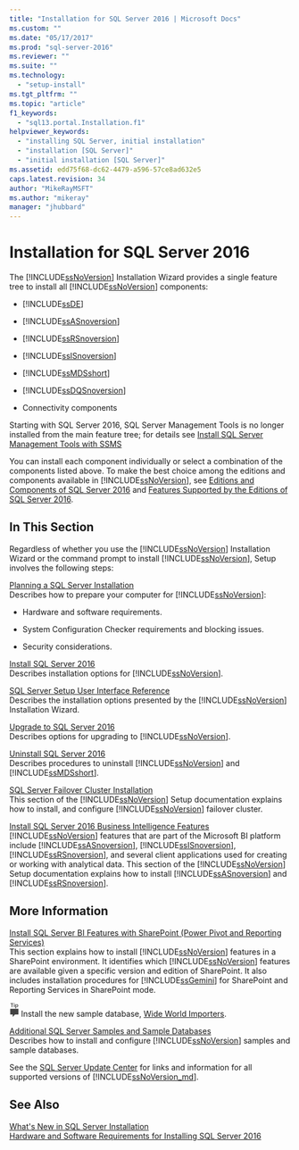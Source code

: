 ```yaml
---
title: "Installation for SQL Server 2016 | Microsoft Docs"
ms.custom: ""
ms.date: "05/17/2017"
ms.prod: "sql-server-2016"
ms.reviewer: ""
ms.suite: ""
ms.technology: 
  - "setup-install"
ms.tgt_pltfrm: ""
ms.topic: "article"
f1_keywords: 
  - "sql13.portal.Installation.f1"
helpviewer_keywords: 
  - "installing SQL Server, initial installation"
  - "installation [SQL Server]"
  - "initial installation [SQL Server]"
ms.assetid: edd75f68-dc62-4479-a596-57ce8ad632e5
caps.latest.revision: 34
author: "MikeRayMSFT"
ms.author: "mikeray"
manager: "jhubbard"
---
```

# Installation for SQL Server 2016
  The [!INCLUDE[ssNoVersion](../../includes/ssnoversion-md.md)] Installation Wizard provides a single feature tree to install all [!INCLUDE[ssNoVersion](../../includes/ssnoversion-md.md)] components:  
  
-   [!INCLUDE[ssDE](../../includes/ssde-md.md)]  
  
-   [!INCLUDE[ssASnoversion](../../includes/ssasnoversion-md.md)]  
  
-   [!INCLUDE[ssRSnoversion](../../includes/ssrsnoversion-md.md)]  
  
-   [!INCLUDE[ssISnoversion](../../includes/ssisnoversion-md.md)]  
  
-   [!INCLUDE[ssMDSshort](../../includes/ssmdsshort-md.md)]  
  
-   [!INCLUDE[ssDQSnoversion](../../includes/ssdqsnoversion-md.md)]  
  
-   Connectivity components  
  
 Starting with SQL Server 2016, SQL Server Management Tools is no longer installed from  the main feature tree; for details see [Install SQL Server Management Tools with SSMS](http://msdn.microsoft.com/library/af68d59a-a04d-4f23-9967-ad4ee2e63381)  
  
 You can install each component individually or select a combination of the components listed above. To make the best choice among the editions and components available in [!INCLUDE[ssNoVersion](../../includes/ssnoversion-md.md)], see [Editions and Components of SQL Server 2016](../../sql-server/editions-and-components-of-sql-server-2016.md) and [Features Supported by the Editions of SQL Server 2016](~/sql-server/editions-and-supported-features-for-sql-server-2016.md).  
  
## In This Section  
 Regardless of whether you use the [!INCLUDE[ssNoVersion](../../includes/ssnoversion-md.md)] Installation Wizard or the command prompt to install [!INCLUDE[ssNoVersion](../../includes/ssnoversion-md.md)], Setup involves the following steps:  
  
 [Planning a SQL Server Installation](../../sql-server/install/planning-a-sql-server-installation.md)  
 Describes how to prepare your computer for [!INCLUDE[ssNoVersion](../../includes/ssnoversion-md.md)]:  
  
-   Hardware and software requirements.  
  
-   System Configuration Checker requirements and blocking issues.  
  
-   Security considerations.  
  
 [Install SQL Server 2016](../../database-engine/install-windows/install-sql-server.md)  
 Describes installation options for [!INCLUDE[ssNoVersion](../../includes/ssnoversion-md.md)].  
  
 [SQL Server Setup User Interface Reference](http://msdn.microsoft.com/library/183b5cdd-962e-41ca-8064-ea44f622c77d)  
 Describes the installation options presented by the [!INCLUDE[ssNoVersion](../../includes/ssnoversion-md.md)] Installation Wizard.  
  
 [Upgrade to SQL Server 2016](../../database-engine/install-windows/upgrade-sql-server.md)  
 Describes options for upgrading to [!INCLUDE[ssNoVersion](../../includes/ssnoversion-md.md)].  
  
 [Uninstall SQL Server 2016](../../sql-server/install/uninstall-sql-server.md)  
 Describes procedures to uninstall [!INCLUDE[ssNoVersion](../../includes/ssnoversion-md.md)] and [!INCLUDE[ssMDSshort](../../includes/ssmdsshort-md.md)].  
  
 [SQL Server Failover Cluster Installation](../../sql-server/failover-clusters/install/sql-server-failover-cluster-installation.md)  
 This section of the [!INCLUDE[ssNoVersion](../../includes/ssnoversion-md.md)] Setup documentation explains how to install, and configure [!INCLUDE[ssNoVersion](../../includes/ssnoversion-md.md)] failover cluster.  
  
 [Install SQL Server 2016 Business Intelligence Features](../../sql-server/install/install-sql-server-business-intelligence-features.md)  
 [!INCLUDE[ssNoVersion](../../includes/ssnoversion-md.md)] features that are part of the Microsoft BI platform include [!INCLUDE[ssASnoversion](../../includes/ssasnoversion-md.md)], [!INCLUDE[ssISnoversion](../../includes/ssisnoversion-md.md)], [!INCLUDE[ssRSnoversion](../../includes/ssrsnoversion-md.md)], and several client applications used for creating or working with analytical data. This section of the [!INCLUDE[ssNoVersion](../../includes/ssnoversion-md.md)] Setup documentation explains how to install [!INCLUDE[ssASnoversion](../../includes/ssasnoversion-md.md)] and [!INCLUDE[ssRSnoversion](../../includes/ssrsnoversion-md.md)].  
  
## More Information
 [Install SQL Server BI Features with SharePoint &#40;Power Pivot and Reporting Services&#41;](http://msdn.microsoft.com/library/3166107c-30c2-468e-bb1b-bb42b79b37c3)  
 This section explains how to install [!INCLUDE[ssNoVersion](../../includes/ssnoversion-md.md)] features in a SharePoint environment. It identifies which [!INCLUDE[ssNoVersion](../../includes/ssnoversion-md.md)] features are available given a specific version and edition of SharePoint. It also includes installation procedures for [!INCLUDE[ssGemini](../../includes/ssgemini-md.md)] for SharePoint and Reporting Services in SharePoint mode.  
  
 ![ssrs_fyi_note](../../analysis-services/instances/install-windows/media/ssrs-fyi-note.png) Install the new sample database, [Wide World Importers](https://msdn.microsoft.com/library/mt734199(v=sql.1).aspx). 
  
 [Additional SQL Server Samples and Sample Databases](http://sqlserversamples.codeplex.com/)  
 Describes how to install and configure [!INCLUDE[ssNoVersion](../../includes/ssnoversion-md.md)] samples and sample databases.  
  
See the [SQL Server Update Center](https://msdn.microsoft.com/library/ff803383.aspx) for links and information for all supported versions of [!INCLUDE[ssNoVersion_md](../../includes/ssnoversion-md.md)].  
  
## See Also  
 [What's New in SQL Server Installation](../../sql-server/install/what-s-new-in-sql-server-installation.md)   
 [Hardware and Software Requirements for Installing SQL Server 2016](../../sql-server/install/hardware-and-software-requirements-for-installing-sql-server.md)  
  
  

